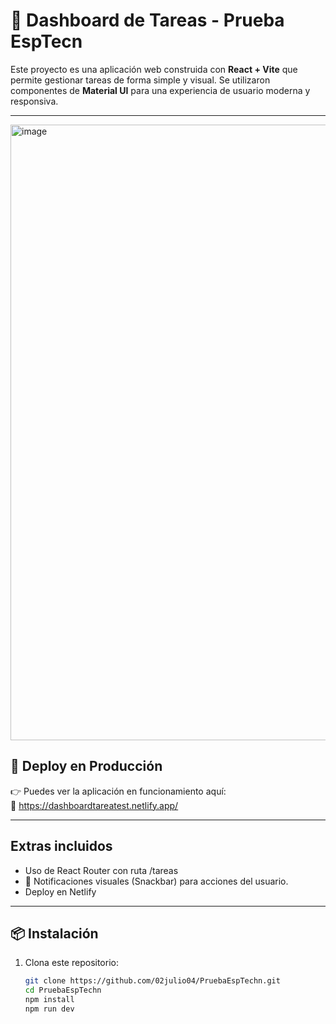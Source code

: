# 📝 Dashboard de Tareas - Prueba EspTecn

Este proyecto es una aplicación web construida con **React + Vite** que permite gestionar tareas de forma simple y visual. Se utilizaron componentes de **Material UI** para una experiencia de usuario moderna y responsiva.

---
<img width="1919" height="985" alt="image" src="https://github.com/user-attachments/assets/9f89ef87-901d-4b3b-ab3a-ee10eb0f687d" />

## 🚀 Deploy en Producción

👉 Puedes ver la aplicación en funcionamiento aquí:  
🔗 https://dashboardtareatest.netlify.app/

---

## Extras incluidos
- Uso de React Router con ruta /tareas
- 🎉 Notificaciones visuales (Snackbar) para acciones del usuario.
- Deploy en Netlify

---

## 📦 Instalación

1. Clona este repositorio:

   ```bash
   git clone https://github.com/02julio04/PruebaEspTechn.git
   cd PruebaEspTechn
   npm install
   npm run dev



